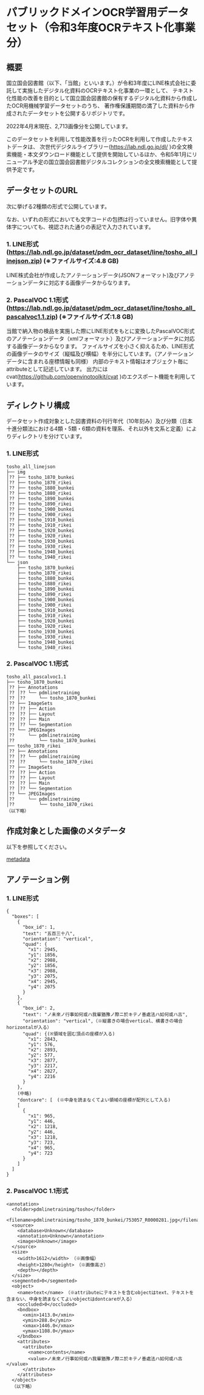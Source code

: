# パブリックドメインOCR学習用データセット（令和3年度OCRテキスト化事業分）

## 概要

国立国会図書館（以下、「当館」といいます。）が令和3年度にLINE株式会社に委託して実施したデジタル化資料のOCRテキスト化事業の一環として、
テキスト化性能の改善を目的として国立国会図書館の保有するデジタル化資料から作成したOCR用機械学習データセットのうち、
著作権保護期間の満了した資料から作成されたデータセットを公開するリポジトリです。

2022年4月末現在、2,713画像分を公開しています。


このデータセットを利用して性能改善を行ったOCRを利用して作成したテキストデータは、
次世代デジタルライブラリー(https://lab.ndl.go.jp/dl/
)の全文検索機能・本文ダウンロード機能として提供を開始しているほか、令和5年1月にリニューアル予定の国立国会図書館デジタルコレクションの全文検索機能として提供予定です。


## データセットのURL

次に挙げる2種類の形式で公開しています。

なお、いずれの形式においても文字コードの包摂は行っていません。旧字体や異体字についても、視認された通りの表記で入力されています。

### 1. LINE形式(https://lab.ndl.go.jp/dataset/pdm_ocr_dataset/line/tosho_all_linejson.zip) (※ファイルサイズ:4.8 GB)

LINE株式会社が作成したアノテーションデータ(JSONフォーマット)及びアノテーションデータに対応する画像データからなります。


### 2. PascalVOC 1.1形式(https://lab.ndl.go.jp/dataset/pdm_ocr_dataset/line/tosho_all_pascalvoc1.1.zip) (※ファイルサイズ:1.8 GB)

当館で納入物の検品を実施した際にLINE形式をもとに変換したPascalVOC形式のアノテーションデータ（xmlフォーマット）及びアノテーションデータに対応する画像データからなります。
ファイルサイズを小さく抑えるため、LINE形式の画像データのサイズ（縦幅及び横幅）を半分にしています。（アノテーションデータに含まれる座標情報も同様）
内部のテキスト情報はオブジェクト毎にattributeとして記述しています。
出力にはcvat(https://github.com/openvinotoolkit/cvat
)のエクスポート機能を利用しています。


## ディレクトリ構成
データセット作成対象とした図書資料の刊行年代（10年刻み）及び分類（日本十進分類法における4類・5類・6類の資料を理系、それ以外を文系と定義）によりディレクトリを分けています。

### 1. LINE形式

```
tosho_all_linejson
├── img
│?? ├── tosho_1870_bunkei
│?? ├── tosho_1870_rikei
│?? ├── tosho_1880_bunkei
│?? ├── tosho_1880_rikei
│?? ├── tosho_1890_bunkei
│?? ├── tosho_1890_rikei
│?? ├── tosho_1900_bunkei
│?? ├── tosho_1900_rikei
│?? ├── tosho_1910_bunkei
│?? ├── tosho_1910_rikei
│?? ├── tosho_1920_bunkei
│?? ├── tosho_1920_rikei
│?? ├── tosho_1930_bunkei
│?? ├── tosho_1930_rikei
│?? ├── tosho_1940_bunkei
│?? └── tosho_1940_rikei
└── json
    ├── tosho_1870_bunkei
    ├── tosho_1870_rikei
    ├── tosho_1880_bunkei
    ├── tosho_1880_rikei
    ├── tosho_1890_bunkei
    ├── tosho_1890_rikei
    ├── tosho_1900_bunkei
    ├── tosho_1900_rikei
    ├── tosho_1910_bunkei
    ├── tosho_1910_rikei
    ├── tosho_1920_bunkei
    ├── tosho_1920_rikei
    ├── tosho_1930_bunkei
    ├── tosho_1930_rikei
    ├── tosho_1940_bunkei
    └── tosho_1940_rikei
```

### 2. PascalVOC 1.1形式

```
tosho_all_pascalvoc1.1
├── tosho_1870_bunkei
│?? ├── Annotations
│?? │?? └── pdmlinetrainimg
│?? │??     └── tosho_1870_bunkei
│?? ├── ImageSets
│?? │?? ├── Action
│?? │?? ├── Layout
│?? │?? ├── Main
│?? │?? └── Segmentation
│?? └── JPEGImages
│??     └── pdmlinetrainimg
│??         └── tosho_1870_bunkei
├── tosho_1870_rikei
│?? ├── Annotations
│?? │?? └── pdmlinetrainimg
│?? │??     └── tosho_1870_rikei
│?? ├── ImageSets
│?? │?? ├── Action
│?? │?? ├── Layout
│?? │?? ├── Main
│?? │?? └── Segmentation
│?? └── JPEGImages
│??     └── pdmlinetrainimg
│??         └── tosho_1870_rikei
（以下略）
```

## 作成対象とした画像のメタデータ

以下を参照してください。

[metadata](./info.csv)



## アノテーション例


### 1. LINE形式

```
{
  "boxes": [
    {
      "box_id": 1,
      "text": "五百三十八",
      "orientation": "vertical",
      "quad": {
        "x1": 2945,
        "y1": 1856,
        "x2": 2988,
        "y2": 1856,
        "x3": 2988,
        "y3": 2075,
        "x4": 2945,
        "y4": 2075
      }
    },
    {
      "box_id": 2,
      "text": "ノ未來ノ行事如何或ハ我輩猶豫ノ際ニ於キテノ善處法ハ如何或ハ古",
      "orientation": "vertical",（※縦書きの場合vertical、横書きの場合horizontalが入る）
      "quad": {(※領域を囲む頂点の座標が入る)
        "x1": 2843,
        "y1": 576,
        "x2": 2893,
        "y2": 577,
        "x3": 2877,
        "y3": 2217,
        "x4": 2827,
        "y4": 2216
      }
    },
    (中略)
    "dontcare": [　(※中身を読まなくてよい領域の座標が配列として入る)
    [
      {
        "x1": 965,
        "y1": 446,
        "x2": 1218,
        "y2": 446,
        "x3": 1218,
        "y3": 723,
        "x4": 965,
        "y4": 723
      }
    ]
  ]
}

```

### 2. PascalVOC 1.1形式

```
<annotation>
  <folder>pdmlinetrainimg/tosho</folder>
  <filename>pdmlinetrainimg/tosho_1870_bunkei/753057_R0000281.jpg</filename>
  <source>
    <database>Unknown</database>
    <annotation>Unknown</annotation>
    <image>Unknown</image>
  </source>
  <size>
    <width>1612</width> （※画像幅）
    <height>1280</height>　（※画像高さ）
    <depth></depth>
  </size>
  <segmented>0</segmented>
  <object>
    <name>text</name>　（※attributeにテキストを含むobjectはtext、テキストを含まない、中身を読まなくてよいobjectはdontcareが入る）
    <occluded>0</occluded>
    <bndbox>
      <xmin>1413.0</xmin>
      <ymin>288.0</ymin>
      <xmax>1446.0</xmax>
      <ymax>1108.0</ymax>
    </bndbox>
    <attributes>
      <attribute>
        <name>contents</name>
        <value>ノ未來ノ行事如何或ハ我輩猶豫ノ際ニ於キテノ善處法ハ如何或ハ古</value>
      </attribute>
    </attributes>
  </object>
  （以下略）
```


